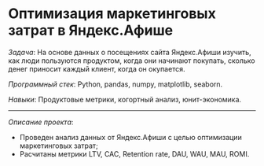 # Оптимизация маркетинговых затрат в Яндекс.Афише

*Задача*: На основе данных о посещениях сайта Яндекс.Афиши изучить, как люди пользуются продуктом, когда они начинают покупать, сколько денег приносит каждый клиент, когда он окупается.

*Программный стек*: Python, pandas, numpy, matplotlib, seaborn.

*Навыки*: Продуктовые метрики, когортный анализ, юнит-экономика.

---

*Описание проекта*:

- Проведен анализ данных от Яндекс.Афиши с целью оптимизации маркетинговых затрат;
- Расчитаны метрики LTV, CAC, Retention rate, DAU, WAU, MAU, ROMI.